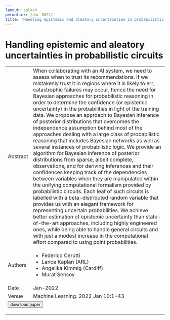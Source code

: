 ```yaml
---
layout: splash
permalink: /doc-8022/
title: "Handling epistemic and aleatory uncertainties in probabilistic circuits"
---
```


# Handling epistemic and aleatory uncertainties in probabilistic circuits

<table>
    <tbody>
    <tr>
        <td>Abstract</td>
        <td>When collaborating with an AI system, we need to assess when to trust its recommendations. If we mistakenly trust it in regions where it is likely to err, catastrophic failures may occur, hence the need for Bayesian approaches for probabilistic reasoning in order to determine the confidence (or epistemic uncertainty) in the probabilities in light of the training data. We propose an approach to Bayesian inference of posterior distributions that overcomes the independence assumption behind most of the approaches dealing with a large class of probabilistic reasoning that includes Bayesian networks as well as several instances of probabilistic logic. We provide an algorithm for Bayesian inference of posterior distributions from sparse, albeit complete, observations, and for deriving inferences and their confidences keeping track of the dependencies between variables when they are manipulated within the unifying computational formalism provided by probabilistic circuits. Each leaf of such circuits is labelled with a beta-distributed random variable that provides us with an elegant framework for representing uncertain probabilities. We achieve better estimation of epistemic uncertainty than state-of-the-art approaches, including highly engineered ones, while being able to handle general circuits and with just a modest increase in the computational effort compared to using point probabilities.</td>
    </tr>
    <tr>
        <td>Authors</td>
        <td>
            <ul>
                <li>Federico Cerutti</li>
                <li>Lance Kaplan (ARL)</li>
                <li>Angelika Kimmig (Cardiff)</li>
                <li>Murat Şensoy</li>
            </ul>
        </td>
    </tr>
    <tr>
        <td>Date</td>
        <td>Jan-2022</td>
    </tr>
    <tr>
        <td>Venue</td>
        <td>Machine Learning. 2022 Jan 10:1-43</td>
    </tr>
    <tr>
        <td colspan="2">
            <form method="get" action="https://link.springer.com/article/10.1007/s10994-021-06086-4">
                <button type="submit">download paper</button>
            </form>
        </td>
    </tr>
    </tbody>
</table>
